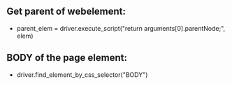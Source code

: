 ## Get parent of webelement:
- parent_elem = driver.execute_script("return arguments[0].parentNode;", elem)

## BODY of the page element:
- driver.find_element_by_css_selector("BODY")
